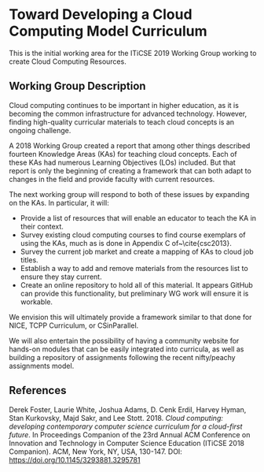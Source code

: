 # Toward Developing a Cloud Computing Model Curriculum

This is the initial working area for the ITiCSE 2019 Working Group working to
create Cloud Computing Resources.

##  Working Group Description

Cloud computing continues to be important in higher education, as it is becoming the common infrastructure for advanced technology. However, finding high-quality curricular materials to teach cloud concepts is an ongoing challenge.

A 2018 Working
Group created a report  that among other things described fourteen Knowledge Areas (KAs) for teaching cloud concepts. Each of these KAs had numerous Learning Objectives (LOs) included.
But that report is only the beginning of creating a framework that can both adapt to changes in the field and provide faculty with current resources.

The next working group will respond to both of these issues by expanding on the KAs.  In particular, it will:

* Provide a list of resources that will enable an educator to teach the KA in their context.
* Survey existing cloud computing courses to find course exemplars of using the KAs, much as is done in Appendix C of~\cite{csc2013}.
* Survey the current job market and create a mapping of KAs to cloud job titles.
* Establish a way to add and remove materials from the resources list to ensure they stay current.
* Create an online repository to hold all of this material. It appears GitHub can provide this functionality, but preliminary WG work will ensure it is workable.

We envision this will ultimately provide a framework similar to that done for NICE, TCPP Curriculum, or CSinParallel.

We will also entertain the possibility of having a community website for
hands-on modules that can be easily integrated into curricula, as well as
building a repository of assignments following the recent nifty/peachy
assignments model.


## References

Derek Foster, Laurie White, Joshua Adams, D. Cenk Erdil, Harvey Hyman, Stan Kurkovsky, Majd Sakr, and Lee Stott. 2018. _Cloud computing: developing contemporary computer science curriculum for a cloud-first future_. In Proceedings Companion of the 23rd Annual ACM Conference on Innovation and Technology in Computer Science Education (ITiCSE 2018 Companion). ACM, New York, NY, USA, 130-147. DOI: https://doi.org/10.1145/3293881.3295781

